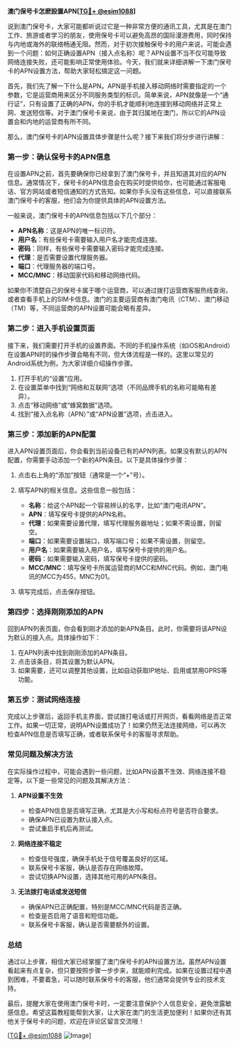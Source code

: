 **澳门保号卡怎麽設置APN[[TG💪+ @esim1088](https://t.me/s/esim1088)]**

说到澳门保号卡，大家可能都听说过它是一种非常方便的通讯工具，尤其是在澳门工作、旅游或者学习的朋友，使用保号卡可以避免高昂的国际漫游费用，同时保持与内地或海外的联络畅通无阻。然而，对于初次接触保号卡的用户来说，可能会遇到一个问题：如何正确设置APN（接入点名称）呢？APN设置不当不仅可能导致网络连接失败，还可能影响正常使用体验。今天，我们就来详细讲解一下澳门保号卡的APN设置方法，帮助大家轻松搞定这一问题。

首先，我们先了解一下什么是APN。APN是手机接入移动网络时需要指定的一个参数，它是运营商用来区分不同服务类型的标识。简单来说，APN就像是一个“通行证”，只有设置了正确的APN，你的手机才能顺利地连接到移动网络并正常上网、发送短信等。对于澳门保号卡来说，由于其归属地在澳门，所以它的APN设置会和内地的运营商有所不同。

那么，澳门保号卡的APN设置具体步骤是什么呢？接下来我们将分步进行讲解：

### **第一步：确认保号卡的APN信息**
在设置APN之前，首先要确保你已经拿到了澳门保号卡，并且知道其对应的APN信息。通常情况下，保号卡的APN信息会在购买时提供给你，也可能通过客服电话、官方网站或者短信通知的方式告知。如果你手头没有这些信息，可以直接联系澳门保号卡的客服，他们会为你提供具体的APN设置方法。

一般来说，澳门保号卡的APN信息包括以下几个部分：
- **APN名称**：这是APN的唯一标识符。
- **用户名**：有些保号卡需要输入用户名才能完成连接。
- **密码**：同样，有些保号卡需要输入密码才能完成连接。
- **代理**：是否需要设置代理服务器。
- **端口**：代理服务器的端口号。
- **MCC/MNC**：移动国家代码和移动网络代码。

如果你不清楚自己的保号卡属于哪个运营商，可以通过拨打运营商客服热线查询，或者查看手机上的SIM卡信息。澳门的主要运营商有澳门电讯（CTM）、澳门移动（TM）等，不同运营商的APN设置可能会略有差异。

### **第二步：进入手机设置页面**
接下来，我们需要打开手机的设置界面。不同的手机操作系统（如iOS和Android）在设置APN时的操作步骤会略有不同，但大体流程是一样的。这里以常见的Android系统为例，为大家详细介绍操作步骤。

1. 打开手机的“设置”应用。
2. 在设置菜单中找到“网络和互联网”选项（不同品牌手机的名称可能略有差异）。
3. 点击“移动网络”或“蜂窝数据”选项。
4. 找到“接入点名称（APN）”或“APN设置”选项，点击进入。

### **第三步：添加新的APN配置**
进入APN设置页面后，你会看到当前设备已有的APN列表。如果没有默认的APN配置，你需要手动添加一个新的APN条目。以下是具体操作步骤：

1. 点击右上角的“添加”按钮（通常是一个“+”号）。
2. 填写APN的相关信息。这些信息一般包括：
   - **名称**：给这个APN起一个容易辨认的名字，比如“澳门电讯APN”。
   - **APN**：填写保号卡提供的APN名称。
   - **代理**：如果需要设置代理，填写代理服务器地址；如果不需设置，则留空。
   - **端口**：如果需要设置端口，填写端口号；如果不需设置，则留空。
   - **用户名**：如果需要输入用户名，填写保号卡提供的用户名。
   - **密码**：如果需要输入密码，填写保号卡提供的密码。
   - **MCC/MNC**：填写保号卡所属运营商的MCC和MNC代码。例如，澳门电讯的MCC为455，MNC为01。

3. 填写完成后，点击保存按钮。

### **第四步：选择刚刚添加的APN**
回到APN列表页面，你会看到刚才添加的新APN条目。此时，你需要将该APN设为默认的接入点。具体操作如下：

1. 在APN列表中找到刚刚添加的APN条目。
2. 点击该条目，将其设置为默认APN。
3. 如果需要，还可以调整其他设置，比如自动获取IP地址、启用或禁用GPRS等功能。

### **第五步：测试网络连接**
完成以上步骤后，返回手机主界面，尝试拨打电话或打开网页，看看网络是否正常工作。如果一切正常，说明APN设置成功了！如果仍然无法连接网络，可以再次检查APN信息是否填写正确，或者联系保号卡的客服寻求帮助。

### **常见问题及解决方法**
在实际操作过程中，可能会遇到一些问题，比如APN设置不生效、网络连接不稳定等。以下是一些常见的问题及其解决方法：

1. **APN设置不生效**  
   - 检查APN信息是否填写正确，尤其是大小写和标点符号是否符合要求。
   - 确保APN已设置为默认接入点。
   - 尝试重启手机后再测试。

2. **网络连接不稳定**  
   - 检查信号强度，确保手机处于信号覆盖良好的区域。
   - 联系保号卡客服，确认是否存在网络故障。
   - 尝试切换APN设置，选择其他可用的APN条目。

3. **无法拨打电话或发送短信**  
   - 确保APN已正确配置，特别是MCC/MNC代码是否正确。
   - 检查是否启用了语音和短信功能。
   - 联系保号卡客服，确认是否需要额外的设置。

### **总结**
通过以上步骤，相信大家已经掌握了澳门保号卡的APN设置方法。虽然APN设置看起来有点复杂，但只要按照步骤一步步来，就能顺利完成。如果在设置过程中遇到困难，不要着急，可以随时联系保号卡的客服，他们通常会提供专业的技术支持。

最后，提醒大家在使用澳门保号卡时，一定要注意保护个人信息安全，避免泄露敏感信息。希望这篇教程能帮到大家，让大家在澳门的生活更加便利！如果你还有其他关于保号卡的问题，欢迎在评论区留言交流哦！

[[TG💪+ @esim1088](https://t.me/s/esim1088) ![Image](https://i.postimg.cc/4NQfJmqS/Snipaste-2025-05-13-00-14-12.png)]